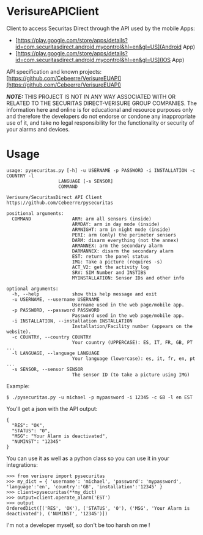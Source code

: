 # VerisureAPIClient

Client to access Securitas Direct through the API used by the mobile Apps:

- [https://play.google.com/store/apps/details?id=com.securitasdirect.android.mycontrol&hl=en&gl=US](Android App)
- [https://play.google.com/store/apps/details?id=com.securitasdirect.android.mycontrol&hl=en&gl=US](IOS App)

API specification and known projects: [https://github.com/Cebeerre/VerisureEUAPI](https://github.com/Cebeerre/VerisureEUAPI)

**_NOTE:_** THIS PROJECT IS NOT IN ANY WAY ASSOCIATED WITH OR RELATED TO THE SECURITAS DIRECT-VERISURE GROUP COMPANIES. The information here and online is for educational and resource purposes only and therefore the developers do not endorse or condone any inappropriate use of it, and take no legal responsibility for the functionality or security of your alarms and devices.

# Usage

```
usage: pysecuritas.py [-h] -u USERNAME -p PASSWORD -i INSTALLATION -c COUNTRY -l
                   LANGUAGE [-s SENSOR]
                   COMMAND

Verisure/SecuritasDirect API Client
https://github.com/Cebeerre/pysecuritas

positional arguments:
  COMMAND               ARM: arm all sensors (inside)
                        ARMDAY: arm in day mode (inside)
                        ARMNIGHT: arm in night mode (inside)
                        PERI: arm (only) the perimeter sensors
                        DARM: disarm everything (not the annex)
                        ARMANNEX: arm the secondary alarm
                        DARMANNEX: disarm the secondary alarm
                        EST: return the panel status
                        IMG: Take a picture (requires -s)
                        ACT_V2: get the activity log
                        SRV: SIM Number and INSTIBS
                        MYINSTALLATION: Sensor IDs and other info

optional arguments:
  -h, --help            show this help message and exit
  -u USERNAME, --username USERNAME
                        Username used in the web page/mobile app.
  -p PASSWORD, --password PASSWORD
                        Password used in the web page/mobile app.
  -i INSTALLATION, --installation INSTALLATION
                        Installation/Facility number (appears on the website).
  -c COUNTRY, --country COUNTRY
                        Your country (UPPERCASE): ES, IT, FR, GB, PT ...
  -l LANGUAGE, --language LANGUAGE
                        Your language (lowercase): es, it, fr, en, pt ...
  -s SENSOR, --sensor SENSOR
                        The sensor ID (to take a picture using IMG)
```

Example:

`$ ./pysecuritas.py -u michael -p mypassword -i 12345 -c GB -l en EST`

You'll get a json with the API output:

```
{
  "RES": "OK",
  "STATUS": "0",
  "MSG": "Your Alarm is deactivated",
  "NUMINST": "12345"
}
```

You can use it as well as a python class so you can use it in your integrations:

```
>>> from verisure import pysecuritas
>>> my_dict = { 'username': 'michael', 'password': 'mypassword', 'language':'en', 'country':'GB', 'installation':'12345' }
>>> client=pysecuritas(**my_dict)
>>> output=client.operate_alarm('EST')
>>> output
OrderedDict([('RES', 'OK'), ('STATUS', '0'), ('MSG', 'Your Alarm is deactivated'), ('NUMINST', '12345')])
```

I'm not a developer myself, so don't be too harsh on me !
